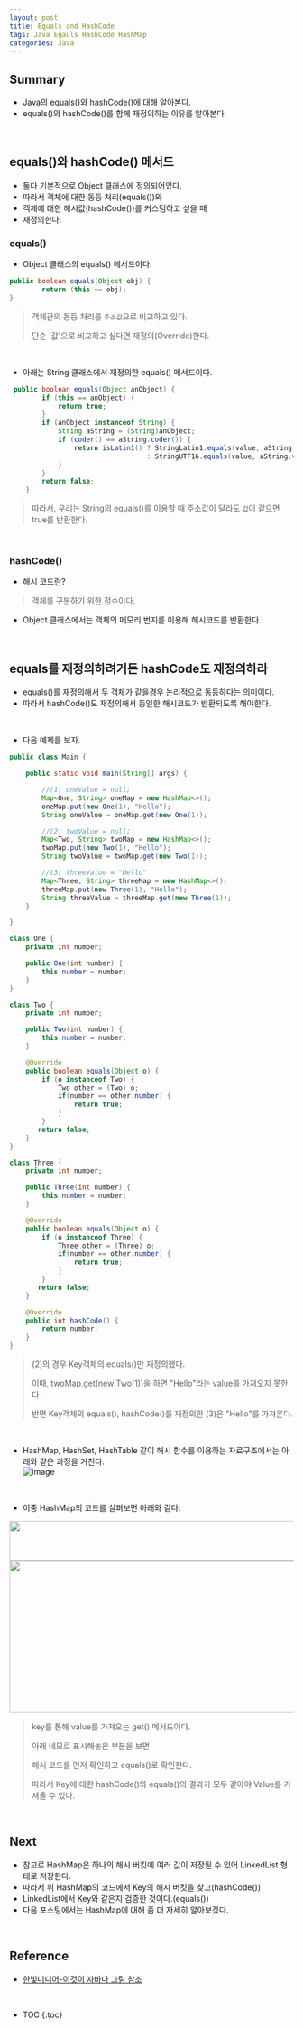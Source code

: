 ```yaml
---
layout: post
title: Equals and HashCode
tags: Java Eqauls HashCode HashMap
categories: Java
---
```

 
## Summary
* Java의 equals()와 hashCode()에 대해 알아본다.
* equals()와 hashCode()를 함께 재정의하는 이유를 알아본다.
  
<br>  

## equals()와 hashCode() 메서드
* 둘다 기본적으로 Object 클래스에 정의되어있다.
* 따라서 객체에 대한 동등 처리(equals())와
* 객체에 대한 해시값(hashCode())를 커스텀하고 싶을 때
* 재정의한다.

### equals()
* Object 클래스의 equals() 메서드이다.
```java  
public boolean equals(Object obj) {
        return (this == obj);
}
```
> 객체관의 동등 처리를 `주소값`으로 비교하고 있다.
>
> 단순 '값'으로 비교하고 싶다면 재정의(Override)한다.
  
<br>  

* 아래는 String 클래스에서 재정의한 equals() 메서드이다.
```java
 public boolean equals(Object anObject) {
        if (this == anObject) {
            return true;
        }
        if (anObject instanceof String) {
            String aString = (String)anObject;
            if (coder() == aString.coder()) {
                return isLatin1() ? StringLatin1.equals(value, aString.value)
                                  : StringUTF16.equals(value, aString.value);
            }
        }
        return false;
    }
```  

> 따라서, 우리는 String의 equals()를 이용할 때 주소값이 달라도 `값`이 같으면 true를 반환한다.
  
<br>  

### hashCode()
* 해시 코드란?
> 객체를 구분하기 위한 정수이다.

* Object 클래스에서는 객체의 메모리 번지를 이용해 해시코드를 반환한다.
  
<br>  

## equals를 재정의하려거든 hashCode도 재정의하라
* equals()를 재정의해서 두 객체가 같을경우 논리적으로 동등하다는 의미이다.
* 따라서 hashCode()도 재정의해서 동일한 해시코드가 반환되도록 해야한다.
  
<br>  

* 다음 예제를 보자.  

```java
public class Main {

    public static void main(String[] args) {

        //(1) oneValue = null;
        Map<One, String> oneMap = new HashMap<>();
        oneMap.put(new One(1), "Hello");
        String oneValue = oneMap.get(new One(1));

        //(2) twoValue = null;
        Map<Two, String> twoMap = new HashMap<>();
        twoMap.put(new Two(1), "Hello");
        String twoValue = twoMap.get(new Two(1));

        //(3) threeValue = "Hello"
        Map<Three, String> threeMap = new HashMap<>();
        threeMap.put(new Three(1), "Hello");
        String threeValue = threeMap.get(new Three(1));
    }

}

class One {
    private int number;

    public One(int number) {
        this.number = number;
    }
}

class Two {
    private int number;

    public Two(int number) {
        this.number = number;
    }

    @Override
    public boolean equals(Object o) {
        if (o instanceof Two) {
            Two other = (Two) o;
            if(number == other.number) {
                return true;
            }
        }
       return false;
    }
}

class Three {
    private int number;

    public Three(int number) {
        this.number = number;
    }

    @Override
    public boolean equals(Object o) {
        if (o instanceof Three) {
            Three other = (Three) o;
            if(number == other.number) {
                return true;
            }
        }
       return false;
    }

    @Override
    public int hashCode() {
        return number;
    }
}
```

> (2)의 경우 Key객체의 equals()만 재정의했다.
>
> 이때, twoMap.get(new Two(1))을 하면 "Hello"라는 value를 가져오지 못한다.
>
> 반면 Key객체의 equals(), hashCode()를 재정의한 (3)은 "Hello"를 가져온다.
  
<br>  

* HashMap, HashSet, HashTable 같이 해시 함수를 이용하는 자료구조에서는 아래와 같은 과정을 거친다.  
![image](https://user-images.githubusercontent.com/25604495/81193180-06fa1180-8ff6-11ea-826f-ad905a1b0c86.png)  
  
<br>  

* 이중 HashMap의 코드를 살펴보면 아래와 같다.

<img src = "https://user-images.githubusercontent.com/25604495/81195390-b2a46100-8ff8-11ea-8fe4-ebce006a6de5.PNG" width="600" height="70" />  
  
<img src = "https://user-images.githubusercontent.com/25604495/81195386-b1733400-8ff8-11ea-90b2-973ace700163.PNG" width="600" height="270" />  


> key를 통해 value를 가져오는 get() 메서드이다.
>
> 아래 네모로 표시해놓은 부분을 보면
>
>  해시 코드를 먼저 확인하고 equals()로 확인한다.
>
> 따라서 Key에 대한 hashCode()와 equals()의 결과가 모두 같아야 Value를 가져올 수 있다.

<br>  

## Next
* 참고로 HashMap은 하나의 해시 버킷에 여러 값이 저장될 수 있어 LinkedList 형태로 저장한다.
* 따라서 위 HashMap의 코드에서 Key의 해시 버킷을 찾고(hashCode())
* LinkedList에서 Key와 같은지 검증한 것이다.(equals())
* 다음 포스팅에서는 HashMap에 대해 좀 더 자세히 알아보겠다.



<br>  

## Reference
* [한빛미디어-이것이 자바다 그림 참조](https://slidesplayer.org/slide/14091546/)

<br>  

* TOC
{:toc}  
